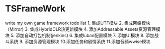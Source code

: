 # TSFrameWork
write my own game framework
todo list
	1. 集成UTF模块
	2. 集成网络模块（Mirror)
	3. 集成HybridCLR热更新模块
	4. 添加Addressable Assets资源管理模块
	5. 添加自动打包机制(jenkins)
	6. 集成luban配置模块
	7. 添加UI模块
	8. 添加战斗系统
	9. 添加资源管理模块
	10.添加任务和剧情系统
	11.添加音频wwise模块



